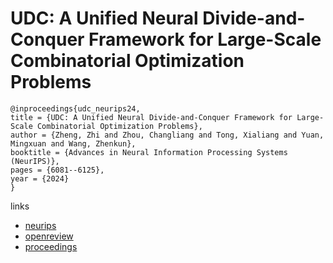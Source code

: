 # UDC: A Unified Neural Divide-and-Conquer Framework for Large-Scale Combinatorial Optimization Problems

```
@inproceedings{udc_neurips24,
title = {UDC: A Unified Neural Divide-and-Conquer Framework for Large-Scale Combinatorial Optimization Problems},
author = {Zheng, Zhi and Zhou, Changliang and Tong, Xialiang and Yuan, Mingxuan and Wang, Zhenkun},
booktitle = {Advances in Neural Information Processing Systems (NeurIPS)},
pages = {6081--6125},
year = {2024}
}
```

links
- [neurips](https://nips.cc/Conferences/2024/Schedule?showEvent=94355)
- [openreview](https://openreview.net/forum?id=dCgbyvmlwL)
- [proceedings](https://papers.nips.cc//paper_files/paper/2024/hash/0b8e4c8468273ee3bafb288229c0acbc-Abstract-Conference.html)
